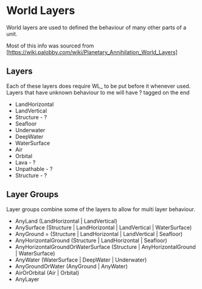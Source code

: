 # World Layers

World layers are used to defined the behaviour of many other parts of a unit.

Most of this info was sourced from [https://wiki.palobby.com/wiki/Planetary_Annihilation_World_Layers]

## Layers

Each of these layers does require WL_ to be put before it whenever used.
Layers that have unknown behaviour to me will have ? tagged on the end

- LandHorizontal
- LandVertical
- Structure - ?
- Seafloor
- Underwater
- DeepWater
- WaterSurface
- Air
- Orbital
- Lava - ?
- Unpathable - ?
- Structure - ?

## Layer Groups

Layer groups combine some of the layers to allow for multi layer behaviour.

- AnyLand (LandHorizontal | LandVertical)
- AnySurface (Structure | LandHorizontal | LandVertical | WaterSurface)
- AnyGround = (Structure | LandHorizontal | LandVertical | Seafloor)
- AnyHorizontalGround (Structure | LandHorizontal | Seafloor)
- AnyHorizontalGroundOrWaterSurface (Structure | AnyHorizontalGround | WaterSurface)
- AnyWater (WaterSurface | DeepWater | Underwater)
- AnyGroundOrWater (AnyGround | AnyWater)
- AirOrOrbital (Air | Orbital)
- AnyLayer
